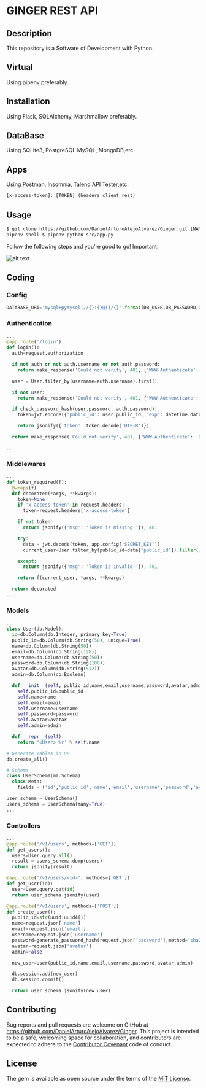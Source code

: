 # GINGER REST API

## Description

This repository is a Software of Development with Python.

## Virtual

Using pipenv preferably.

## Installation

Using Flask, SQLAlchemy, Marshmallow preferably.

## DataBase

Using SQLite3, PostgreSQL MySQL, MongoDB,etc.

## Apps

Using Postman, Insomnia, Talend API Tester,etc.

```html
[x-access-token]: [TOKEN] (headers client rest)
```

## Usage

```html
$ git clone https://github.com/DanielArturoAlejoAlvarez/Ginger.git [NAME APP] $
pipenv shell $ pipenv python src/app.py
```

Follow the following steps and you're good to go! Important:

![alt text](https://community.gitpod.io/uploads/default/original/1X/744caf335f006bca50389d73d873afb25bf478ce.gif)

## Coding

### Config

```python
DATABASE_URI='mysql+pymysql://{}:{}@{}/{}'.format(DB_USER,DB_PASSWORD,DB_HOST,DB_NAME)
```

### Authentication

```python
...
@app.route('/login')
def login():
  auth=request.authorization

  if not auth or not auth.username or not auth.password:
    return make_response('Could not verify', 401, {'WWW-Authenticate': 'Basic realm="Login required!"'})

  user = User.filter_by(username=auth.username).first()

  if not user:
    return make_response('Could not verify', 401, {'WWW-Authenticate': 'Basic realm="Login required!"'})

  if check_password_hash(user.password, auth.password):
    token=jwt.encode({'public_id': user.public_id, 'exp': datetime.datetime.utcnow() + datetime.timedelta(minutes=30)}, app.config['SECRET_KEY'])

    return jsonify({'token': token.decode('UTF-8')})

  return make_response('Could not verify', 401, {'WWW-Authenticate': 'Basic realm="Login required!"'})

...
````

### Middlewares

```python
...
def token_required(f):
  @wraps(f)
  def decorated(*args, **kwargs):
    token=None
    if 'x-access-token' in request.headers:
      token=request.headers['x-access-token']

    if not token:
      return jsonify({'msg': 'Token is missing!'}), 401

    try:
      data = jwt.decode(token, app.config['SECRET_KEY'])
      current_user=User.filter_by(public_id=data['public_id']).filter()

    except:
      return jsonify({'msg': 'Token is invalid!'}), 401

    return f(current_user, *args, **kwargs)

  return decorated
...
```

### Models

```python
...
class User(db.Model):
  id=db.Column(db.Integer, primary_key=True)
  public_id=db.Column(db.String(50), unique=True)
  name=db.Column(db.String(50))
  email=db.Column(db.String(128))
  username=db.Column(db.String(50))
  password=db.Column(db.String(100))
  avatar=db.Column(db.String(512))
  admin=db.Column(db.Boolean)

  def __init__(self, public_id,name,email,username,password,avatar,admin):
    self.public_id=public_id
    self.name=name
    self.email=email 
    self.username=username
    self.password=password
    self.avatar=avatar
    self.admin=admin

  def __repr__(self):
    return '<User> %r' % self.name

# Generate Tables in DB
db.create_all()

# Schema
class UserSchema(ma.Schema):
  class Meta:
    fields = ('id','public_id','name','email','username','password','avatar','admin')

user_schema = UserSchema()
users_schema = UserSchema(many=True)
...
```

### Controllers

```python
...
@app.route('/v1/users', methods=['GET'])
def get_users():
  users=User.query.all()
  result = users_schema.dump(users)
  return jsonify(result)

@app.route('/v1/users/<id>', methods=['GET'])
def get_user(id):
  user=User.query.get(id)
  return user_schema.jsonify(user)

@app.route('/v1/users', methods=['POST'])
def create_user():
  public_id=str(uuid.uuid4())
  name=request.json['name']
  email=request.json['email']
  username=request.json['username']
  password=generate_password_hash(request.json['password'],method='sha256')
  avatar=request.json['avatar']
  admin=False

  new_user=User(public_id,name,email,username,password,avatar,admin)

  db.session.add(new_user)
  db.session.commit()

  return user_schema.jsonify(new_user)
```

## Contributing

Bug reports and pull requests are welcome on GitHub at https://github.com/DanielArturoAlejoAlvarez/Ginger. This project is intended to be a safe, welcoming space for collaboration, and contributors are expected to adhere to the [Contributor Covenant](http://contributor-covenant.org) code of conduct.

## License

The gem is available as open source under the terms of the [MIT License](http://opensource.org/licenses/MIT).

```

```
